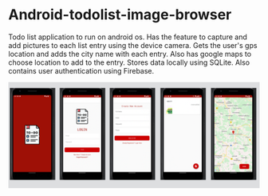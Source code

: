 # Android-todolist-image-browser
Todo list application to run on android os. Has the feature to capture and add pictures to each list entry using the device camera. Gets the user's gps location and adds the city name with each entry. Also has google maps to choose location to add to the entry. Stores data locally using SQLite. Also contains user authentication using Firebase.




![](img.png)
